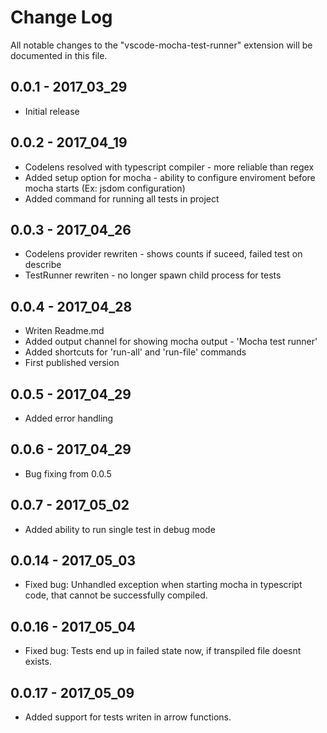 # Change Log
All notable changes to the "vscode-mocha-test-runner" extension will be documented in this file.

## 0.0.1 - 2017_03_29
- Initial release

## 0.0.2 - 2017_04_19
- Codelens resolved with typescript compiler -  more reliable than regex
- Added setup option for mocha - ability to configure enviroment before mocha starts (Ex: jsdom configuration)
- Added command for running all tests in project

## 0.0.3 - 2017_04_26
- Codelens provider rewriten - shows counts if suceed, failed test on describe
- TestRunner rewriten - no longer spawn child process for tests

## 0.0.4 - 2017_04_28
- Writen Readme.md
- Added output channel for showing mocha output - 'Mocha test runner'
- Added shortcuts for 'run-all' and 'run-file' commands
- First published version

## 0.0.5 - 2017_04_29
- Added error handling

## 0.0.6 - 2017_04_29
- Bug fixing from 0.0.5

## 0.0.7 - 2017_05_02
- Added ability to run single test in debug mode

## 0.0.14 - 2017_05_03
- Fixed bug: Unhandled exception when starting mocha in typescript code, that cannot be successfully compiled.

## 0.0.16 - 2017_05_04
- Fixed bug: Tests end up in failed state now, if transpiled file doesnt exists.

## 0.0.17 - 2017_05_09
- Added support for tests writen in arrow functions.